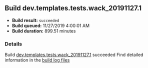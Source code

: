 ## Build dev.templates.tests.wack_20191127.1
- **Build result:** `succeeded`
- **Build queued:** 11/27/2019 4:00:01 AM
- **Build duration:** 899.51 minutes
### Details
Build [dev.templates.tests.wack_20191127.1](https://winappstudio.visualstudio.com/web/build.aspx?pcguid=a4ef43be-68ce-4195-a619-079b4d9834c2&builduri=vstfs%3a%2f%2f%2fBuild%2fBuild%2f32048) succeeded
Find detailed information in the [build log files]()
